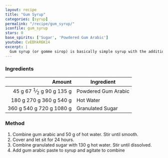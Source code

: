 ```yaml
---
layout: recipe
title: "Gum Syrup"
categories: [syrup]
permalink: "/recipe/gum_syrup/"
iconfile: gum_syrup
stars: 0
base_spirits: ['Sugar', 'Powdered Gum Arabic']
youtube: CvEDhkR6K14
excerpt: |
  Gum syrup (or gomme sirop) is basically simple syrup with the addition of powdered gum arabic. Its main benefit in a drink is added texture. Because it’s thicker, a good amount of weight is added to the drink. It takes a bit more forethought than simple syrup because you have to allow time for the gum arabic to fully incorporate, but the results are nice.<br><br>Typically, gum arabic is added to a rich simple syrup (2:1 sugar:water) so it is sweeter. When a drink calls for a plain simple syrup (1:1). You notice the added texture more so than an increase in sweetness, but it’s still much less thick than gomme syrup.
---
```


### Ingredients

| Amount | Ingredient          |
| -----: | ------------------- |
|   <span class="onex active">45 g </span> <span class="onehalfx">67 <sup>1</sup>&frasl;<sub>2</sub> g </span> <span class="twox">90 g </span> <span class="threex">135 g </span>| Powdered Gum Arabic |
|  <span class="onex active">180 g </span> <span class="onehalfx">270 g </span> <span class="twox">360 g </span> <span class="threex">540 g </span>| Hot Water           |
|  <span class="onex active">360 g </span> <span class="onehalfx">540 g </span> <span class="twox">720 g </span> <span class="threex">1080 g </span>| Granulated Sugar    |

### Method

1. Combine gum arabic and 50 g of hot water. Stir until smooth. 
2. Cover and let sit for 24 hours.
3. Combine granulated sugar with 130 g hot water. Stir until dissolved.
4. Add gum arabic paste to syrup and agitate to combine

    
<script type="application/ld+json">
{
  "@context": "https://schema.org",
  "@type": "Recipe",
  "author": {
    "@type": "Person",
    "name": "{{ page.author }}"
    },
  "image": "{%- for page in page.categories limit: 1 %}{% assign cat = site.data.categories | where: "slug", page | first %}{{ site.url }}{{ site.baseurl}}/assets/images/category_{{cat.slug}}.svg{% endfor -%}",
  "description": "{{ page.excerpt | strip_html | replace: '"', "'" }}",
  "recipeIngredient": [
  "45 g Powdered Gum Arabic",
  " 180 g Hot Water",
  " 360 g Granulated Sugar "
    ],
  "name": "{{ page.title }}",
  "recipeInstructions": [

    ],
  "recipeYield": "1 cocktail",
  "recipeCategory": "cocktail",
  {% if page.stars and site.data.ratings[page.iconfile].ratings -%}"aggregateRating": {
   "@type": "AggregateRating",
   "ratingValue": "{%- include stars_metadata.html %}",
   "bestRating": "5",
   "reviewCount": "2"},{%- endif %}
  "recipeCuisine": "global",
  "prepTime": "PT20M",
  "cookTime": "PT15S",
  "keywords": "{{ page.title }}, cocktail, {{ page.eras }}, {%- include category_metadata.html -%}, {%- include spirits_metadata.html -%}"
}
</script>

    